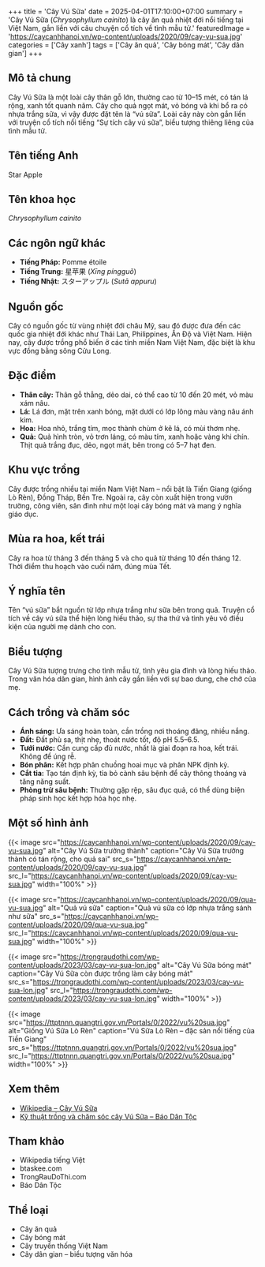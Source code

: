 +++
title = 'Cây Vú Sữa'
date = 2025-04-01T17:10:00+07:00
summary = 'Cây Vú Sữa (*Chrysophyllum cainito*) là cây ăn quả nhiệt đới nổi tiếng tại Việt Nam, gắn liền với câu chuyện cổ tích về tình mẫu tử.'
featuredImage = 'https://caycanhhanoi.vn/wp-content/uploads/2020/09/cay-vu-sua.jpg'
categories = ['Cây xanh']
tags = ['Cây ăn quả', 'Cây bóng mát', 'Cây dân gian']
+++

## Mô tả chung

Cây Vú Sữa là một loài cây thân gỗ lớn, thường cao từ 10–15 mét, có tán lá rộng, xanh tốt quanh năm. Cây cho quả ngọt mát, vỏ bóng và khi bổ ra có nhựa trắng sữa, vì vậy được đặt tên là “vú sữa”. Loài cây này còn gắn liền với truyện cổ tích nổi tiếng “Sự tích cây vú sữa”, biểu tượng thiêng liêng của tình mẫu tử.

## Tên tiếng Anh

Star Apple

## Tên khoa học

*Chrysophyllum cainito*

## Các ngôn ngữ khác

- **Tiếng Pháp:** Pomme étoile
- **Tiếng Trung:** 星苹果 (*Xīng píngguǒ*)
- **Tiếng Nhật:** スターアップル (*Sutā appuru*)

## Nguồn gốc

Cây có nguồn gốc từ vùng nhiệt đới châu Mỹ, sau đó được đưa đến các quốc gia nhiệt đới khác như Thái Lan, Philippines, Ấn Độ và Việt Nam. Hiện nay, cây được trồng phổ biến ở các tỉnh miền Nam Việt Nam, đặc biệt là khu vực đồng bằng sông Cửu Long.

## Đặc điểm

- **Thân cây:** Thân gỗ thẳng, dẻo dai, có thể cao từ 10 đến 20 mét, vỏ màu xám nâu.
- **Lá:** Lá đơn, mặt trên xanh bóng, mặt dưới có lớp lông màu vàng nâu ánh kim.
- **Hoa:** Hoa nhỏ, trắng tím, mọc thành chùm ở kẽ lá, có mùi thơm nhẹ.
- **Quả:** Quả hình tròn, vỏ trơn láng, có màu tím, xanh hoặc vàng khi chín. Thịt quả trắng đục, dẻo, ngọt mát, bên trong có 5–7 hạt đen.

## Khu vực trồng

Cây được trồng nhiều tại miền Nam Việt Nam – nổi bật là Tiền Giang (giống Lò Rèn), Đồng Tháp, Bến Tre. Ngoài ra, cây còn xuất hiện trong vườn trường, công viên, sân đình như một loại cây bóng mát và mang ý nghĩa giáo dục.

## Mùa ra hoa, kết trái

Cây ra hoa từ tháng 3 đến tháng 5 và cho quả từ tháng 10 đến tháng 12. Thời điểm thu hoạch vào cuối năm, đúng mùa Tết.

## Ý nghĩa tên

Tên “vú sữa” bắt nguồn từ lớp nhựa trắng như sữa bên trong quả. Truyện cổ tích về cây vú sữa thể hiện lòng hiếu thảo, sự tha thứ và tình yêu vô điều kiện của người mẹ dành cho con.

## Biểu tượng

Cây Vú Sữa tượng trưng cho tình mẫu tử, tình yêu gia đình và lòng hiếu thảo. Trong văn hóa dân gian, hình ảnh cây gắn liền với sự bao dung, che chở của mẹ.

## Cách trồng và chăm sóc

- **Ánh sáng:** Ưa sáng hoàn toàn, cần trồng nơi thoáng đãng, nhiều nắng.
- **Đất:** Đất phù sa, thịt nhẹ, thoát nước tốt, độ pH 5.5–6.5.
- **Tưới nước:** Cần cung cấp đủ nước, nhất là giai đoạn ra hoa, kết trái. Không để úng rễ.
- **Bón phân:** Kết hợp phân chuồng hoai mục và phân NPK định kỳ.
- **Cắt tỉa:** Tạo tán định kỳ, tỉa bỏ cành sâu bệnh để cây thông thoáng và tăng năng suất.
- **Phòng trừ sâu bệnh:** Thường gặp rệp, sâu đục quả, có thể dùng biện pháp sinh học kết hợp hóa học nhẹ.

## Một số hình ảnh

{{< image src="https://caycanhhanoi.vn/wp-content/uploads/2020/09/cay-vu-sua.jpg"
           alt="Cây Vú Sữa trưởng thành"
           caption="Cây Vú Sữa trưởng thành có tán rộng, cho quả sai"
           src_s="https://caycanhhanoi.vn/wp-content/uploads/2020/09/cay-vu-sua.jpg"
           src_l="https://caycanhhanoi.vn/wp-content/uploads/2020/09/cay-vu-sua.jpg"
           width="100%" >}}

{{< image src="https://caycanhhanoi.vn/wp-content/uploads/2020/09/qua-vu-sua.jpg"
           alt="Quả vú sữa"
           caption="Quả vú sữa có lớp nhựa trắng sánh như sữa"
           src_s="https://caycanhhanoi.vn/wp-content/uploads/2020/09/qua-vu-sua.jpg"
           src_l="https://caycanhhanoi.vn/wp-content/uploads/2020/09/qua-vu-sua.jpg"
           width="100%" >}}

{{< image src="https://trongraudothi.com/wp-content/uploads/2023/03/cay-vu-sua-lon.jpg"
           alt="Cây Vú Sữa bóng mát"
           caption="Cây Vú Sữa còn được trồng làm cây bóng mát"
           src_s="https://trongraudothi.com/wp-content/uploads/2023/03/cay-vu-sua-lon.jpg"
           src_l="https://trongraudothi.com/wp-content/uploads/2023/03/cay-vu-sua-lon.jpg"
           width="100%" >}}

{{< image src="https://ttptnnn.quangtri.gov.vn/Portals/0/2022/vu%20sua.jpg"
           alt="Giống Vú Sữa Lò Rèn"
           caption="Vú Sữa Lò Rèn – đặc sản nổi tiếng của Tiền Giang"
           src_s="https://ttptnnn.quangtri.gov.vn/Portals/0/2022/vu%20sua.jpg"
           src_l="https://ttptnnn.quangtri.gov.vn/Portals/0/2022/vu%20sua.jpg"
           width="100%" >}}

## Xem thêm

- [Wikipedia – Cây Vú Sữa](https://vi.wikipedia.org/wiki/C%E1%BA%A7y_v%C3%BA_s%E1%BB%AFa)
- [Kỹ thuật trồng và chăm sóc cây Vú Sữa – Báo Dân Tộc](https://baodantoc.vn/ky-thuat-trong-va-cham-soc-cay-vu-sua-1652674447255.htm)

## Tham khảo

- Wikipedia tiếng Việt
- btaskee.com
- TrongRauDoThi.com
- Báo Dân Tộc

## Thể loại

- Cây ăn quả
- Cây bóng mát
- Cây truyền thống Việt Nam
- Cây dân gian – biểu tượng văn hóa
